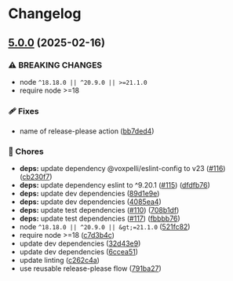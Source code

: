 # Changelog

## [5.0.0](https://github.com/voxpelli/node-fulfills/compare/v4.0.1...v5.0.0) (2025-02-16)


### ⚠ BREAKING CHANGES

* node `^18.18.0 || ^20.9.0 || >=21.1.0`
* require node >=18

### 🩹 Fixes

* name of release-please action ([bb7ded4](https://github.com/voxpelli/node-fulfills/commit/bb7ded4b6361505f3bc3dc32934f6a888cf64d7b))


### 🧹 Chores

* **deps:** update dependency @voxpelli/eslint-config to v23 ([#116](https://github.com/voxpelli/node-fulfills/issues/116)) ([cb230f7](https://github.com/voxpelli/node-fulfills/commit/cb230f7d9bd87d411d5bc570552034381cc0aded))
* **deps:** update dependency eslint to ^9.20.1 ([#115](https://github.com/voxpelli/node-fulfills/issues/115)) ([dfdfb76](https://github.com/voxpelli/node-fulfills/commit/dfdfb76e111f9febb9bd8a0c42e8d1093e1b24dc))
* **deps:** update dev dependencies ([89d1e9e](https://github.com/voxpelli/node-fulfills/commit/89d1e9e793ddcc662f04aefc9d9719c29a7a5f7c))
* **deps:** update dev dependencies ([4085ea4](https://github.com/voxpelli/node-fulfills/commit/4085ea478beb3654bc22d74770bb3629d1fd57d4))
* **deps:** update test dependencies ([#110](https://github.com/voxpelli/node-fulfills/issues/110)) ([708b1df](https://github.com/voxpelli/node-fulfills/commit/708b1dfc9489afb4813afc4845c8f8b1e9209120))
* **deps:** update test dependencies ([#117](https://github.com/voxpelli/node-fulfills/issues/117)) ([fbbbb76](https://github.com/voxpelli/node-fulfills/commit/fbbbb76ce823372bb997dbcdfc81c1fa836ff9d6))
* node `^18.18.0 || ^20.9.0 || &gt;=21.1.0` ([521fc82](https://github.com/voxpelli/node-fulfills/commit/521fc824dd4d9e9b87c648e5930169f590b40698))
* require node &gt;=18 ([c7d3b4c](https://github.com/voxpelli/node-fulfills/commit/c7d3b4ce22741d8014f2a9eef4fafcd8b9c2d641))
* update dev dependencies ([32d43e9](https://github.com/voxpelli/node-fulfills/commit/32d43e9a16cf571973251d3e7d6de9421e201fa5))
* update dev dependencies ([6ccea51](https://github.com/voxpelli/node-fulfills/commit/6ccea5136f7f2a4c1b917c921321700283ac351b))
* update linting ([c262c4a](https://github.com/voxpelli/node-fulfills/commit/c262c4a9ff59b93130bccd5ce50a8db7ea846f59))
* use reusable release-please flow ([791ba27](https://github.com/voxpelli/node-fulfills/commit/791ba27ebb6abe2d9a9e0fd382576f64f7f718d9))
